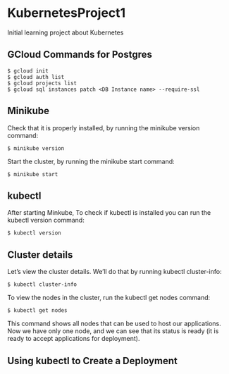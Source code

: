 # KubernetesProject1
Initial learning project about Kubernetes

## GCloud Commands for Postgres
```
$ gcloud init
$ gcloud auth list
$ gcloud projects list 
$ gcloud sql instances patch <DB Instance name> --require-ssl 
```

## Minikube
Check that it is properly installed, by running the minikube version command:
```
$ minikube version
```

Start the cluster, by running the minikube start command:
```
$ minikube start
```

## kubectl
After starting Minkube, To check if kubectl is installed you can run the kubectl version command:
```
$ kubectl version
```

## Cluster details
Let’s view the cluster details. We’ll do that by running kubectl cluster-info:
```
$ kubectl cluster-info
```

To view the nodes in the cluster, run the kubectl get nodes command:
```
$ kubectl get nodes
```

This command shows all nodes that can be used to host our applications. Now we have only one node, and we can see that its status is ready (it is ready to accept applications for deployment).

## Using kubectl to Create a Deployment




